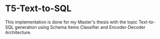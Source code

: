 # T5-Text-to-SQL

This implementation is done for my Master's thesis with the topic Text-to-SQL generation using Schema Items Classifier and Encoder-Decoder Architecture. 
